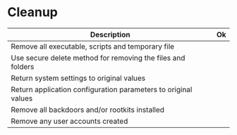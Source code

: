 # Cleanup

| Description                                                            | Ok |
| ---------------------------------------------------------------------- | -- |
| Remove all executable, scripts and temporary file | |
| Use secure delete method for removing the files and folders | |
| Return system settings to original values | |
| Return application configuration parameters to original values | |
| Remove all backdoors and/or rootkits installed | |
| Remove any user accounts created | |
